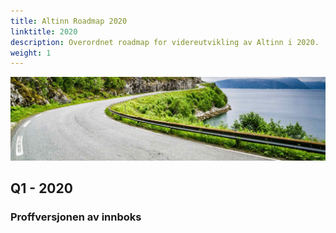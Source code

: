 ```yaml
---
title: Altinn Roadmap 2020
linktitle: 2020
description: Overordnet roadmap for videreutvikling av Altinn i 2020.
weight: 1
---
```


![Vei i Brønnøysund](../vei-i-brønnøysund.jpg)

## Q1 - 2020

### Proffversjonen av innboks 
